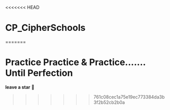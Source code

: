 <<<<<<< HEAD
# CP_CipherSchools
=======
# Practice Practice & Practice....... Until Perfection

**leave a star** :star2:
>>>>>>> 761c08cec1a75e19ec773384da3b3f2b52cb2b0a
